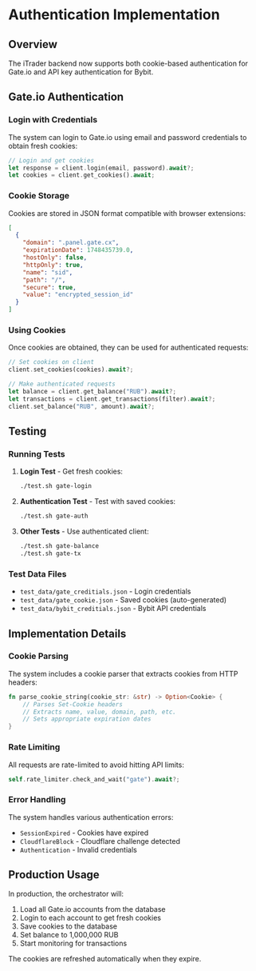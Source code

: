 # Authentication Implementation

## Overview

The iTrader backend now supports both cookie-based authentication for Gate.io and API key authentication for Bybit.

## Gate.io Authentication

### Login with Credentials

The system can login to Gate.io using email and password credentials to obtain fresh cookies:

```rust
// Login and get cookies
let response = client.login(email, password).await?;
let cookies = client.get_cookies().await;
```

### Cookie Storage

Cookies are stored in JSON format compatible with browser extensions:

```json
[
  {
    "domain": ".panel.gate.cx",
    "expirationDate": 1748435739.0,
    "hostOnly": false,
    "httpOnly": true,
    "name": "sid",
    "path": "/",
    "secure": true,
    "value": "encrypted_session_id"
  }
]
```

### Using Cookies

Once cookies are obtained, they can be used for authenticated requests:

```rust
// Set cookies on client
client.set_cookies(cookies).await?;

// Make authenticated requests
let balance = client.get_balance("RUB").await?;
let transactions = client.get_transactions(filter).await?;
client.set_balance("RUB", amount).await?;
```

## Testing

### Running Tests

1. **Login Test** - Get fresh cookies:
   ```bash
   ./test.sh gate-login
   ```

2. **Authentication Test** - Test with saved cookies:
   ```bash
   ./test.sh gate-auth
   ```

3. **Other Tests** - Use authenticated client:
   ```bash
   ./test.sh gate-balance
   ./test.sh gate-tx
   ```

### Test Data Files

- `test_data/gate_creditials.json` - Login credentials
- `test_data/gate_cookie.json` - Saved cookies (auto-generated)
- `test_data/bybit_creditials.json` - Bybit API credentials

## Implementation Details

### Cookie Parsing

The system includes a cookie parser that extracts cookies from HTTP headers:

```rust
fn parse_cookie_string(cookie_str: &str) -> Option<Cookie> {
    // Parses Set-Cookie headers
    // Extracts name, value, domain, path, etc.
    // Sets appropriate expiration dates
}
```

### Rate Limiting

All requests are rate-limited to avoid hitting API limits:

```rust
self.rate_limiter.check_and_wait("gate").await?;
```

### Error Handling

The system handles various authentication errors:
- `SessionExpired` - Cookies have expired
- `CloudflareBlock` - Cloudflare challenge detected
- `Authentication` - Invalid credentials

## Production Usage

In production, the orchestrator will:

1. Load all Gate.io accounts from the database
2. Login to each account to get fresh cookies
3. Save cookies to the database
4. Set balance to 1,000,000 RUB
5. Start monitoring for transactions

The cookies are refreshed automatically when they expire.